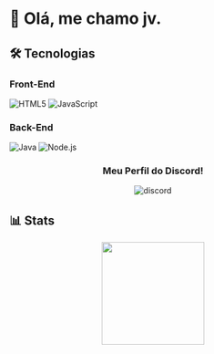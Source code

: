 #                                          👋 Olá, me chamo jv.

## 🛠️ Tecnologias

### Front-End
![HTML5](https://img.shields.io/badge/HTML5-E34F26?style=for-the-badge&logo=html5&logoColor=white)
![JavaScript](https://img.shields.io/badge/JavaScript-F7DF1E?style=for-the-badge&logo=javascript&logoColor=black)

### Back-End
![Java](https://img.shields.io/badge/Java-ED8B00?style=for-the-badge&logo=openjdk&logoColor=white)
![Node.js](https://img.shields.io/badge/Node.js-43853D?style=for-the-badge&logo=node.js&logoColor=white)

<h3 align= 'center'>
  Meu Perfil do Discord!
</h3>

<div align="center">  
  <img src="https://api.victims.bio/discord/user/discord-arts/632982949842649098/card" alt="discord" /> 
</div>

## 📊 Stats

<div align="center">
  <img height="180em" src="https://github-readme-stats.vercel.app/api/top-langs/?username=jvwp7&layout=compact&langs_count=7&theme=radical"/>
</div>

<div align="center">
</div>
